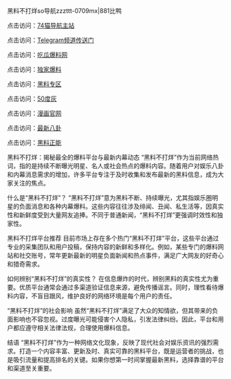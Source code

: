 黑料不打烊so导航zzzttt-0709mx|881比鸭

点击访问：<a href="https://74mao.com/">74猫导航主站</a>

点击访问：<a href="https://74mao.com/">Telegram频道传送门</a>

点击访问：<a href="https://heiliao9wsbg3.pages.dev ">吃瓜爆料网</a>

点击访问：<a href="https://heiliaoryrhyu.pages.dev">独家爆料</a>

点击访问：<a href="https://heiliaox6jgh3.pages.dev">黑料专区</a>

点击访问：<a href="https://heiliaokof3cy.pages.dev">50度灰</a>

点击访问：<a href="https://heiliaotlyq53.pages.dev">漫画官网</a>

点击访问：<a href="https://heiliao3gvg9x.pages.dev">最新八卦</a>

点击访问：<a href="https://heiliaoxfe5rb.pages.dev">黑料正能</a>

黑料不打烊：揭秘最全的爆料平台与最新内幕动态
“黑料不打烊”作为当前网络热词，指的是持续不断曝光明星、名人或社会热点的爆料内容。随着用户对娱乐八卦和内幕消息需求的增加，许多平台专注于及时收集和发布最新的黑料信息，成为大家关注的焦点。

什么是“黑料不打烊”？
“黑料不打烊”意为黑料不断、持续曝光，尤其指娱乐圈明星的负面消息和各种内幕爆料。这些内容往往涉及绯闻、丑闻、私生活等，因真实性和新鲜度受到大量网友追捧。不同于普通新闻，“黑料不打烊”更强调时效性和独家性。

黑料不打烊平台推荐
目前市场上存在多个热门“黑料不打烊”平台，这些平台通过专业的采集团队和用户投稿，保持内容的新鲜和多样化。例如，某些专门的爆料网站和社交账号，常年更新最新的明星负面新闻和热点事件，满足广大网友的好奇心和猎奇需求。

如何辨别“黑料不打烊”的真实性？
在信息爆炸的时代，辨别黑料的真实性尤为重要。优质平台通常会通过多渠道验证信息来源，避免传播谣言。同时，理性看待爆料内容，不盲目跟风，维护良好的网络环境是每个用户的责任。

“黑料不打烊”的社会影响
虽然“黑料不打烊”满足了大众的知情欲，但其带来的负面影响也不容忽视。过度曝光可能侵害个人隐私，引发法律纠纷。因此，平台和用户都应遵守相关法律法规，合理使用爆料信息。

结语
“黑料不打烊”作为一种网络文化现象，反映了现代社会对娱乐资讯的强烈需求。打造一个内容丰富、更新及时、真实可靠的黑料平台，既是运营者的挑战，也是吸引流量和提高排名的关键。如果你想第一时间掌握最新黑料，选择靠谱的平台和渠道至关重要。
